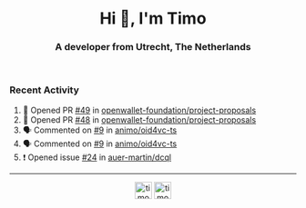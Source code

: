 <h1 align="center">Hi 👋, I'm Timo</h1>
<h3 align="center">A developer from Utrecht, The Netherlands</h3>
<br/>
<!-- https://github.com/rahuldkjain/github-profile-readme-generator --!>

<!--  <p align="left"><img src="https://github-readme-stats.vercel.app/api?username=timoglastra&show_icons=true&count_private=true&" alt="timoglastra" /></p> --!>

<!--
Github language stats
<p align="left"><img src="https://github-readme-stats.vercel.app/api/top-langs/?username=timoglastra&layout=compact" alt="timoglastra" /><p>
-->

<!-- Codestats language stats -->
<!-- <p align="left"><img src="https://codestats-readme.vercel.app/api/top-langs/?username=timoglastra&layout=compact&language_count=12" alt="timoglastra" /><p>    --!>
  
<h3>Recent Activity</h3>

<!--START_SECTION:activity-->
1. 💪 Opened PR [#49](https://github.com/openwallet-foundation/project-proposals/pull/49) in [openwallet-foundation/project-proposals](https://github.com/openwallet-foundation/project-proposals)
2. 💪 Opened PR [#48](https://github.com/openwallet-foundation/project-proposals/pull/48) in [openwallet-foundation/project-proposals](https://github.com/openwallet-foundation/project-proposals)
3. 🗣 Commented on [#9](https://github.com/animo/oid4vc-ts/issues/9#issuecomment-2549469594) in [animo/oid4vc-ts](https://github.com/animo/oid4vc-ts)
4. 🗣 Commented on [#9](https://github.com/animo/oid4vc-ts/issues/9#issuecomment-2549464650) in [animo/oid4vc-ts](https://github.com/animo/oid4vc-ts)
5. ❗ Opened issue [#24](https://github.com/auer-martin/dcql/issues/24) in [auer-martin/dcql](https://github.com/auer-martin/dcql)
<!--END_SECTION:activity-->

---

<p align="center">
<a href="https://twitter.com/timoglastra" target="blank"><img align="center" src="https://cdn.jsdelivr.net/npm/simple-icons@3.0.1/icons/twitter.svg" alt="timoglastra" height="30" width="30" /></a>
<a href="https://linkedin.com/in/timoglastra" target="blank"><img align="center" src="https://cdn.jsdelivr.net/npm/simple-icons@3.0.1/icons/linkedin.svg" alt="timoglastra" height="30" width="30" /></a>
</p>



